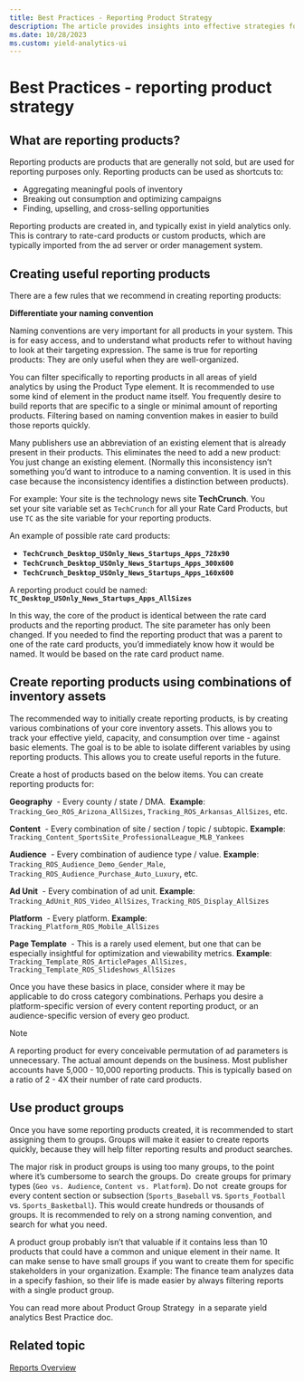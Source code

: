 ```yaml
---
title: Best Practices - Reporting Product Strategy
description: The article provides insights into effective strategies for reporting product strategies. It emphasizes the creation of useful reporting tools and the significance of distinct naming conventions to enhance clarity and differentiation in the reporting process.
ms.date: 10/28/2023
ms.custom: yield-analytics-ui
---
```


# Best Practices - reporting product strategy

## What are reporting products?

Reporting products are products that are generally not sold, but are used for reporting purposes only. Reporting products can be used as
shortcuts to:

- Aggregating meaningful pools of inventory
- Breaking out consumption and optimizing campaigns
- Finding, upselling, and cross-selling opportunities

Reporting products are created in, and typically exist in yield analytics only. This is contrary to rate-card products or custom products, which are typically imported from the ad server or order management system.

## Creating useful reporting products

There are a few rules that we recommend in creating reporting products:

**Differentiate your naming convention**

Naming conventions are very important for all products in your system. This is for easy access, and to understand what products refer to
without having to look at their targeting expression. The same is true for reporting products: They are only useful when they are
well-organized.

You can filter specifically to reporting products in all areas of yield analytics by using the Product Type element. It is recommended to use some kind of element in the product name itself. You frequently desire to build reports that are specific to a single or minimal amount of reporting products. Filtering based on naming convention makes in easier to build those reports quickly.

Many publishers use an abbreviation of an existing element that is already present in their products. This eliminates the need to add a new product: You just change an existing element. (Normally this inconsistency isn’t something you’d want to introduce to a naming convention. It is used in this case because the inconsistency identifies a distinction between products).

For example: Your site is the technology news site **TechCrunch**. You set your site variable set as `TechCrunch` for all your Rate Card
Products, but use `TC` as the site variable for your reporting products.

An example of possible rate card products:

- **`TechCrunch_Desktop_USOnly_News_Startups_Apps_728x90`**
- **`TechCrunch_Desktop_USOnly_News_Startups_Apps_300x600`**
- **`TechCrunch_Desktop_USOnly_News_Startups_Apps_160x600`**

A reporting product could be named:
**`TC_Desktop_USOnly_News_Startups_Apps_AllSizes`**

In this way, the core of the product is identical between the rate card products and the reporting product. The site parameter has only been changed. If you needed to find the reporting product that was a parent to one of the rate card products, you’d immediately know how it would be named. It would be based on the rate card product name.

## Create reporting products using combinations of inventory assets

The recommended way to initially create reporting products, is by creating various combinations of your core inventory assets. This allows you to track your effective yield, capacity, and consumption over time - against basic elements. The goal is to be able to isolate different variables by using reporting products. This allows you to create useful reports in the future.

Create a host of products based on the below items. You can create reporting products for:

**Geography**  - Every county / state / DMA.  
**Example**: `Tracking_Geo_ROS_Arizona_AllSizes`, `Tracking_ROS_Arkansas_AllSizes`, etc.

**Content**  - Every combination of site / section / topic / subtopic.
**Example**: `Tracking_Content_SportsSite_ProfessionalLeague_MLB_Yankees`

**Audience**  - Every combination of audience type / value.
**Example**: `Tracking_ROS_Audience_Demo_Gender_Male`, `Tracking_ROS_Audience_Purchase_Auto_Luxury`, etc.

**Ad Unit**  - Every combination of ad unit.
**Example**: `Tracking_AdUnit_ROS_Video_AllSizes`, `Tracking_ROS_Display_AllSizes`

**Platform**  - Every platform. **Example**: `Tracking_Platform_ROS_Mobile_AllSizes`

**Page Template**  - This is a rarely used element, but one that can be especially insightful for optimization and viewability metrics.
**Example**: 
`Tracking_Template_ROS_ArticlePages_AllSizes,`
`Tracking_Template_ROS_Slideshows_AllSizes`

Once you have these basics in place, consider where it may be applicable to do cross category combinations. Perhaps you desire a platform-specific version of every content reporting product, or an audience-specific version of every geo product.

> [!NOTE]
> A reporting product for every conceivable permutation of ad parameters is unnecessary. The actual amount depends on the business. Most publisher accounts have 5,000 - 10,000 reporting products. This is typically based on a ratio of 2 - 4X their number of rate card products.

## Use product groups

Once you have some reporting products created, it is recommended to start assigning them to groups. Groups will make it easier to create
reports quickly, because they will help filter reporting results and product searches.

The major risk in product groups is using too many groups, to the point where it’s cumbersome to search the groups. Do  create groups for
primary types (`Geo vs. Audience`, `Content vs. Platform`). Do not  create groups for every content section or subsection (`Sports_Baseball` vs. `Sports_Football` vs. `Sports_Basketball`). This would create hundreds or thousands of groups. It is recommended to rely on a strong naming convention, and search for what you need.

A product group probably isn’t that valuable if it contains less than 10 products that could have a common and unique element in their name. It can make sense to have small groups if you want to create them for specific stakeholders in your organization. Example: The finance team analyzes data in a specify fashion, so their life is made easier by always filtering reports with a single product group.

You can read more about Product Group Strategy  in a separate yield analytics Best Practice doc.

## Related topic

[Reports Overview](reports-overview.md)
